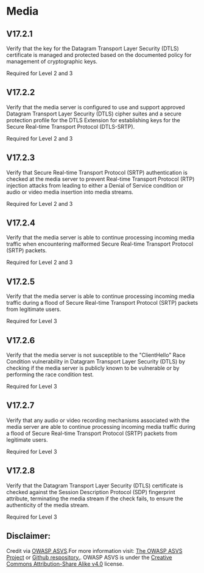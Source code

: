 #  Media
## V17.2.1
Verify that the key for the Datagram Transport Layer Security (DTLS) certificate is managed and protected based on the documented policy for management of cryptographic keys.
Required for Level 2 and 3
## V17.2.2
Verify that the media server is configured to use and support approved Datagram Transport Layer Security (DTLS) cipher suites and a secure protection profile for the DTLS Extension for establishing keys for the Secure Real-time Transport Protocol (DTLS-SRTP).
Required for Level 2 and 3
## V17.2.3
Verify that Secure Real-time Transport Protocol (SRTP) authentication is checked at the media server to prevent Real-time Transport Protocol (RTP) injection attacks from leading to either a Denial of Service condition or audio or video media insertion into media streams.
Required for Level 2 and 3
## V17.2.4
Verify that the media server is able to continue processing incoming media traffic when encountering malformed Secure Real-time Transport Protocol (SRTP) packets.
Required for Level 2 and 3
## V17.2.5
Verify that the media server is able to continue processing incoming media traffic during a flood of Secure Real-time Transport Protocol (SRTP) packets from legitimate users.
Required for Level 3
## V17.2.6
Verify that the media server is not susceptible to the "ClientHello" Race Condition vulnerability in Datagram Transport Layer Security (DTLS) by checking if the media server is publicly known to be vulnerable or by performing the race condition test.
Required for Level 3
## V17.2.7
Verify that any audio or video recording mechanisms associated with the media server are able to continue processing incoming media traffic during a flood of Secure Real-time Transport Protocol (SRTP) packets from legitimate users.
Required for Level 3
## V17.2.8
Verify that the Datagram Transport Layer Security (DTLS) certificate is checked against the Session Description Protocol (SDP) fingerprint attribute, terminating the media stream if the check fails, to ensure the authenticity of the media stream.
Required for Level 3

## Disclaimer:
Credit via [OWASP ASVS](https://owasp.org/www-project-application-security-verification-standard/).For more information visit: [The OWASP ASVS Project](https://owasp.org/www-project-application-security-verification-standard/) or [Github respository.](https://github.com/OWASP/ASVS). OWASP ASVS is under the [Creative Commons Attribution-Share Alike v4.0](https://github.com/OWASP/ASVS/blob/v5.0.0/LICENSE.md) license.
